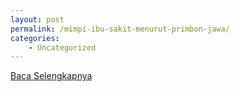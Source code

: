 ```yaml
---
layout: post
permalink: /mimpi-ibu-sakit-menurut-primbon-jawa/
categories:
    - Uncategorized
---
```


[Baca Selengkapnya](/04)